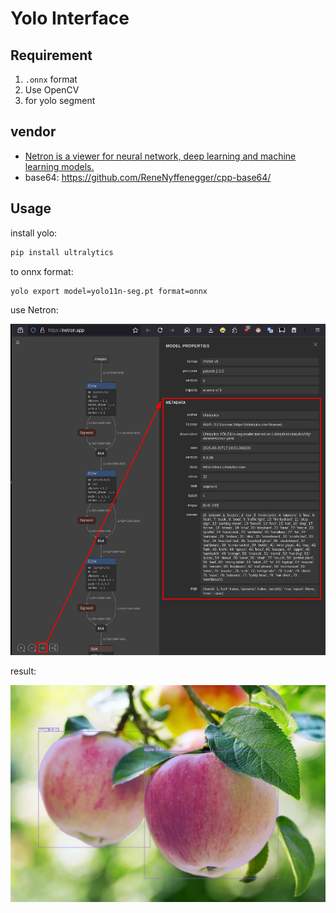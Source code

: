 # Yolo Interface

## Requirement

1. `.onnx` format
2. Use OpenCV
3. for yolo segment

## vendor

- [Netron is a viewer for neural network, deep learning and machine learning models.](https://netron.app/)
- base64: https://github.com/ReneNyffenegger/cpp-base64/

## Usage

install yolo:

```bash
pip install ultralytics
```

to onnx format:

```bash
yolo export model=yolo11n-seg.pt format=onnx
```

use Netron:

![onnx info](README/onnx-info.jpg)

result:

![yolo11 segment](README/result.jpg)

